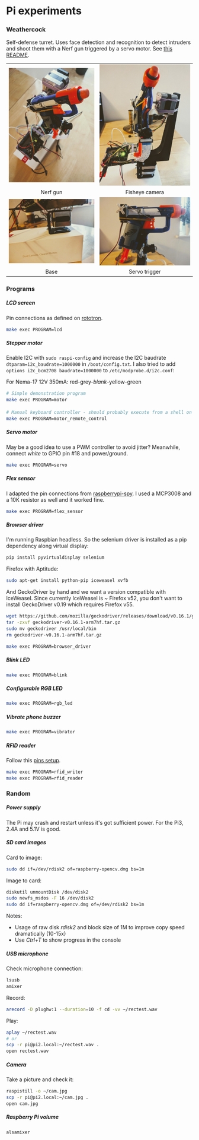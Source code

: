 # Pi experiments


### Weathercock


Self-defense turret. Uses face detection and recognition to detect intruders and shoot them with a Nerf gun triggered by a servo motor.
See [this README](weathercock/README.md).

|               |               |
|:-------------:|:-------------:|
| ![Nerf gun](pictures/IMG_20171118_132248.jpg "Nerf gun") | ![Fisheye camera](pictures/IMG_20171118_132325.jpg "Fisheye camera") |
| Nerf gun | Fisheye camera |
| ![Base](pictures/IMG_20171118_132956.jpg "Base") | ![Trigger](pictures/IMG_20171118_133024.jpg "Trigger") |
| Base | Servo trigger |


### Programs


##### LCD screen


Pin connections as defined on [rototron](https://www.rototron.info/lcd-display-tutorial-for-raspberry-pi/).

```sh
make exec PROGRAM=lcd
```


##### Stepper motor

Enable I2C with `sudo raspi-config` and increase the I2C baudrate `dtparam=i2c_baudrate=1000000` in `/boot/config.txt`.
I also tried to add `options i2c_bcm2708 baudrate=1000000` to `/etc/modprobe.d/i2c.conf`:

For Nema-17 12V 350mA: red-grey-_blank_-yellow-green

```sh
# Simple demonstration program
make exec PROGRAM=motor

# Manual keyboard controller - should probably execute from a shell on the Pi though
make exec PROGRAM=motor_remote_control
```


##### Servo motor

May be a good idea to use a PWM controller to avoid jitter?
Meanwhile, connect _white_ to GPIO pin #18 and power/ground.

```sh
make exec PROGRAM=servo
```


##### Flex sensor

I adapted the pin connections from [raspberrypi-spy](https://www.raspberrypi-spy.co.uk/2013/10/analogue-sensors-on-the-raspberry-pi-using-an-mcp3008/).
I used a MCP3008 and a 10K resistor as well and it worked fine.

```sh
make exec PROGRAM=flex_sensor
```


##### Browser driver

I'm running Raspbian headless. So the selenium driver is installed as a pip dependency along virtual display:

```sh
pip install pyvirtualdisplay selenium
```
 
Firefox with Aptitude:

```sh
sudo apt-get install python-pip iceweasel xvfb
```

And GeckoDriver by hand and we want a version compatible with IceWeasel. Since currently IceWeasel is ~ Firefox v52, you
don't want to install GeckoDriver v0.19 which requires Firefox v55.

```sh
wget https://github.com/mozilla/geckodriver/releases/download/v0.16.1/geckodriver-v0.16.1-arm7hf.tar.gz
tar -zxvf geckodriver-v0.16.1-arm7hf.tar.gz
sudo mv geckodriver /usr/local/bin
rm geckodriver-v0.16.1-arm7hf.tar.gz
```

```sh
make exec PROGRAM=browser_driver
```


##### Blink LED


```sh
make exec PROGRAM=blink
```


##### Configurable RGB LED


```sh
make exec PROGRAM=rgb_led
```


##### Vibrate phone buzzer


```sh
make exec PROGRAM=vibrator
```


##### RFID reader

Follow this [pins setup](https://github.com/mxgxw/MFRC522-python#pins).

```sh
make exec PROGRAM=rfid_writer
make exec PROGRAM=rfid_reader
```


### Random


##### Power supply


The Pi may crash and restart unless it's got sufficient power. For the Pi3, 2.4A and 5.1V is good.


##### SD card images


Card to image:

```sh
sudo dd if=/dev/rdisk2 of=raspberry-opencv.dmg bs=1m
```

Image to card:

```sh
diskutil unmountDisk /dev/disk2
sudo newfs_msdos -F 16 /dev/disk2
sudo dd if=raspberry-opencv.dmg of=/dev/rdisk2 bs=1m
```

Notes:
- Usage of raw disk _rdisk2_ and block size of 1M to improve copy speed dramatically (10-15x)
- Use _Ctrl+T_ to show progress in the console


##### USB microphone


Check microphone connection:

```sh
lsusb
amixer
```

Record:

```sh
arecord -D plughw:1 --duration=10 -f cd -vv ~/rectest.wav
```

Play:

```sh
aplay ~/rectest.wav
# or
scp -r pi@pi2.local:~/rectest.wav .
open rectest.wav
```


##### Camera


Take a picture and check it:

```sh
raspistill -o ~/cam.jpg
scp -r pi@pi2.local:~/cam.jpg .
open cam.jpg
```


##### Raspberry Pi volume

```sh
alsamixer
```
